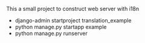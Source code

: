 This a small project to construct web server with i18n

* django-admin startproject translation_example
* python manage.py startapp example
* python manage.py runserver
